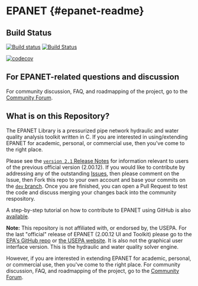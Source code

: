 EPANET {#epanet-readme}
======

## Build Status
[![Build status](https://ci.appveyor.com/api/projects/status/i3oj446rm6fnq6ki?svg=true)](https://ci.appveyor.com/project/michaeltryby/epanet/branch/dev)
[![Build Status](https://travis-ci.org/michaeltryby/EPANET.svg?branch=dev)](https://travis-ci.org/michaeltryby/EPANET)


[![codecov](https://codecov.io/gh/michaeltryby/EPANET/branch/dev/graph/badge.svg)](https://codecov.io/gh/michaeltryby/EPANET)


## For EPANET-related questions and discussion
For community discussion, FAQ, and roadmapping of the project, go to the [Community Forum](http://community.wateranalytics.org/category/epanet).

## What is on this Repository?
The EPANET Library is a pressurized pipe network hydraulic and water quality analysis toolkit written in C. If you are interested in using/extending EPANET for academic, personal, or commercial use, then you've come to the right place.

Please see the [`version 2.1` Release Notes](https://github.com/OpenWaterAnalytics/EPANET/blob/master/ReleaseNotes2_1.md) for information relevant to users of the previous official version (2.00.12). If you would like to contribute by addressing any of the outstanding [Issues](https://github.com/OpenWaterAnalytics/EPANET/issues), then please comment on the Issue, then Fork this repo to your own account and base your commits on the [`dev` branch](https://github.com/OpenWaterAnalytics/EPANET/tree/dev). Once you are finished, you can open a Pull Request to test the code and discuss merging your changes back into the community respository.

A step-by-step tutorial on how to contribute to EPANET using GitHub is also [available](http://www.slideshare.net/demetriseliades/contributing-to-epanet-using-github-in-windows).

__Note:__ This repository is not affiliated with, or endorsed by, the USEPA. For the last "official" release of EPANET (2.00.12 UI and Toolkit) please go to the [EPA's GitHub repo](https://github.com/USEPA/Water-Distribution-Network-Model) or [the USEPA website](http://www2.epa.gov/water-research/epanet). It is also not the graphical user interface version. This is the hydraulic and water quality solver engine.

However, if you are interested in extending EPANET for academic, personal, or commercial use, then you've come to the right place. For community discussion, FAQ, and roadmapping of the project, go to the [Community Forum](http://community.wateranalytics.org/category/epanet).
